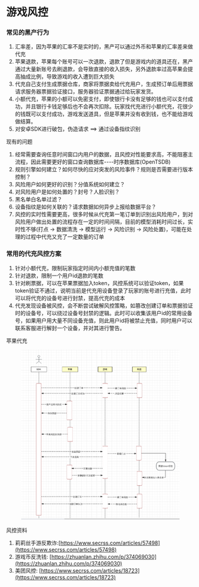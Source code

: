 # 游戏风控

### 常见的黑产行为

1. 汇率差，因为苹果的汇率不是实时的，黑产可以通过外币和苹果的汇率差来做代充
2. 苹果退款，苹果每个账号可以一次退款，退款了但是游戏内的道具还在，黑产通过大量新账号去刷退款，会导致直接的收入损失，另外退款率过高苹果会提高抽成比例，导致游戏的收入遭到巨大损失
3. 代充自己支付生成票据仓库，商家将票据卖给代充用户，生成预订单后用票据请求服务器票据验证接口，服务器验证票据通过给玩家发货。
4. 小额代充，苹果的小额可以免密支付，即使银行卡没有足够的钱也可以支付成功，并且银行卡钱足够后也不会再次扣除。玩家找代充进行小额代充，花很少的钱既可以支付成功，游戏发送道具，但是苹果并没有收到钱，也不能给游戏做结算。
5. 对安卓SDK进行破包，伪造请求  ==> 通过设备指纹识别

现有的问题

1. 经常需要查询任意时间窗口内用户的数据，且风控对性能要求高，不能阻塞主流程，因此需要更好的窗口查询数据库----时序数据库(OpenTSDB)
2. 规则引擎如何建立？如何尽快的应对突发的风险事件？规则是否需要进行版本控制？
3. 风险用户如何更好的识别？分值系统如何建立？
4. 对风险用户是如何处置的？封号？人脸识别？
5. 黑名单白名单过滤？
6. 设备指纹是如何关联的？请求数据如何异步上报给数据平台？
7. 风控的实时性需要更高，很多时候从代充第一笔订单到识别出风险用户，到对风险用户做出处置的流程存在一定的时间间隔，目前的模型消耗时间过长，实时性不够(打点 -> 数据清洗 -> 模型运行 -> 风险识别 -> 风险处置)，可能在处理的过程中代充又充了一定数量的订单



### 常用的代充风控方案

1. 针对小额代充，限制玩家指定时间内小额充值的笔数
2. 针对退款，限制一个用户id退款的笔数
3. 针对刷票据，可以在苹果票据加入token，风控系统可以验证token，如果token验证不通过，说明当前是代充用设备登录了玩家的账号进行充值，此时可以将代充的设备号进行封禁，提高代充的成本
4. 代充发现设备被风控，会不断尝试破解风控策略，如篡改创建订单和票据验证时的设备号，可以绕过设备号封禁的逻辑。此时可以收集该用户id的常用设备号，如果用户用大量不同设备充值，则此用户id将被禁止充值，同时用户可以联系客服进行解封一个设备，并对其进行警告。





苹果代充

<figure><img src="../../.gitbook/assets/image (8).png" alt=""><figcaption></figcaption></figure>



风控资料

1. 莉莉丝手游反欺诈:[https://www.secrss.com/articles/57498](https://www.secrss.com/articles/57498)
2. 游戏币反洗钱: [https://zhuanlan.zhihu.com/p/374069030](https://zhuanlan.zhihu.com/p/374069030)
3. 美团风控: [https://www.secrss.com/articles/18723](https://www.secrss.com/articles/18723)
